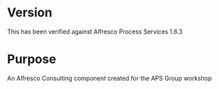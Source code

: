 # Version
This has been verified against Alfresco Process Services 1.6.3

# Purpose
An Alfresco Consulting component created for the APS Group workshop

